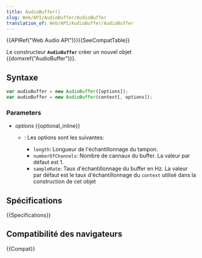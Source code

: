 ```yaml
---
title: AudioBuffer()
slug: Web/API/AudioBuffer/AudioBuffer
translation_of: Web/API/AudioBuffer/AudioBuffer
---
```


{{APIRef("Web Audio API")}}{{SeeCompatTable}}

Le constructeur **`AudioBuffer`** créer un nouvel objet {{domxref("AudioBuffer")}}.

## Syntaxe

```js
var audioBuffer = new AudioBuffer([options]);
var audioBuffer = new AudioBuffer(context[, options]);
```

### Parameters

- _options_ {{optional_inline}}

  - : Les options sont les suivantes:

    - `length`: Longueur de l'échantillonnage du tampon.
    - `numberOfChannels`: Nombre de cannaux du buffer. La valeur par défaut est 1.
    - `sampleRate`: Taux d'échantillonnage du buffer en Hz. La valeur par défaut est le taux d'échantillonnage du `context` utilisé dans la construction de cet objet

## Spécifications

{{Specifications}}

## Compatibilité des navigateurs

{{Compat}}
